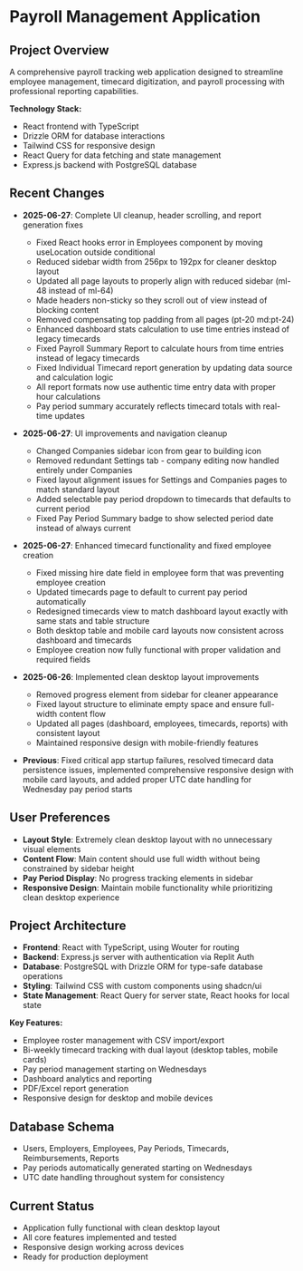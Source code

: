 # Payroll Management Application

## Project Overview
A comprehensive payroll tracking web application designed to streamline employee management, timecard digitization, and payroll processing with professional reporting capabilities.

**Technology Stack:**
- React frontend with TypeScript
- Drizzle ORM for database interactions
- Tailwind CSS for responsive design
- React Query for data fetching and state management
- Express.js backend with PostgreSQL database

## Recent Changes
- **2025-06-27**: Complete UI cleanup, header scrolling, and report generation fixes
  - Fixed React hooks error in Employees component by moving useLocation outside conditional
  - Reduced sidebar width from 256px to 192px for cleaner desktop layout
  - Updated all page layouts to properly align with reduced sidebar (ml-48 instead of ml-64)
  - Made headers non-sticky so they scroll out of view instead of blocking content
  - Removed compensating top padding from all pages (pt-20 md:pt-24)
  - Enhanced dashboard stats calculation to use time entries instead of legacy timecards
  - Fixed Payroll Summary Report to calculate hours from time entries instead of legacy timecards
  - Fixed Individual Timecard report generation by updating data source and calculation logic
  - All report formats now use authentic time entry data with proper hour calculations
  - Pay period summary accurately reflects timecard totals with real-time updates

- **2025-06-27**: UI improvements and navigation cleanup
  - Changed Companies sidebar icon from gear to building icon
  - Removed redundant Settings tab - company editing now handled entirely under Companies
  - Fixed layout alignment issues for Settings and Companies pages to match standard layout
  - Added selectable pay period dropdown to timecards that defaults to current period
  - Fixed Pay Period Summary badge to show selected period date instead of always current

- **2025-06-27**: Enhanced timecard functionality and fixed employee creation
  - Fixed missing hire date field in employee form that was preventing employee creation
  - Updated timecards page to default to current pay period automatically
  - Redesigned timecards view to match dashboard layout exactly with same stats and table structure
  - Both desktop table and mobile card layouts now consistent across dashboard and timecards
  - Employee creation now fully functional with proper validation and required fields

- **2025-06-26**: Implemented clean desktop layout improvements
  - Removed progress element from sidebar for cleaner appearance
  - Fixed layout structure to eliminate empty space and ensure full-width content flow
  - Updated all pages (dashboard, employees, timecards, reports) with consistent layout
  - Maintained responsive design with mobile-friendly features

- **Previous**: Fixed critical app startup failures, resolved timecard data persistence issues, implemented comprehensive responsive design with mobile card layouts, and added proper UTC date handling for Wednesday pay period starts

## User Preferences
- **Layout Style**: Extremely clean desktop layout with no unnecessary visual elements
- **Content Flow**: Main content should use full width without being constrained by sidebar height
- **Pay Period Display**: No progress tracking elements in sidebar
- **Responsive Design**: Maintain mobile functionality while prioritizing clean desktop experience

## Project Architecture
- **Frontend**: React with TypeScript, using Wouter for routing
- **Backend**: Express.js server with authentication via Replit Auth
- **Database**: PostgreSQL with Drizzle ORM for type-safe database operations
- **Styling**: Tailwind CSS with custom components using shadcn/ui
- **State Management**: React Query for server state, React hooks for local state

**Key Features:**
- Employee roster management with CSV import/export
- Bi-weekly timecard tracking with dual layout (desktop tables, mobile cards)
- Pay period management starting on Wednesdays
- Dashboard analytics and reporting
- PDF/Excel report generation
- Responsive design for desktop and mobile devices

## Database Schema
- Users, Employers, Employees, Pay Periods, Timecards, Reimbursements, Reports
- Pay periods automatically generated starting on Wednesdays
- UTC date handling throughout system for consistency

## Current Status
- Application fully functional with clean desktop layout
- All core features implemented and tested
- Responsive design working across devices
- Ready for production deployment
